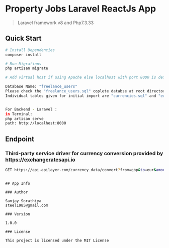 # Property Jobs Laravel ReactJs App

> Laravel framework v8 and Php7.3.33

## Quick Start

``` bash
# Install Dependencies
composer install

# Run Migrations
php artisan migrate

# Add virtual host if using Apache else localhost with port 8000 is default server

Database Name: "freelance_users"
Please check the "freelance_users.sql" coplete databse at root directory.
Individual tables given for initial import are "currencies.sql" and "exchange_rates.sql" at root directory.


For Backend - Laravel : 
in Terminal: 
php artisan serve
path: http://localhost:8000

```

## Endpoint

### Third-party service driver for currency conversion provided by https://exchangeratesapi.io 
``` bash
GET https://api.apilayer.com/currency_data/convert?from=gbp&to=eur&amount=1234

```


```

## App Info

### Author

Sanjay Sorathiya
steel1985@gmail.com

### Version

1.0.0

### License

This project is licensed under the MIT License
